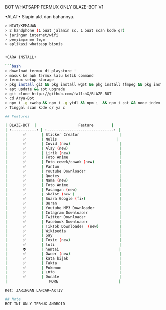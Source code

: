 
BOT WHATSAPP TERMUX ONLY BLAZE-BOT V1

•ALAT•
Siapin alat dan bahannya.
```bash
> NIAT/KEMAUAN
> 2 handphone (1 buat jalanin sc, 1 buat scan kode qr)
> jaringan internet/wifi
> penyimpanan lega
> aplikasi whatsapp bisnis


•CARA INSTALL•

```bash
> download termux di playstore !
> masuk ke apk termux lalu ketik command
> termux-setup-storage
> pkg install git && pkg install wget && pkg install ffmpeg && pkg install nodejs
> apt update && apt upgrade
> git clone https://github.com/fallahX/BLAZE-BOT
> cd Arya-Bot
> npm i -g cwebp && npm i -g ytdl && npm i  && npm i got && node index js
> Tinggal scan kode qr ya c

## Features

| BLAZE-BOT  |                   Feature        |
| :-----------: | :------------------------------: |
|       ✅       | Sticker Creator                  |
|       ✅       | Nulis                           |
|       ✅       | Covid (new)                      |
|       ✅       | Alay (new)                       |
|       ✅       | Lirik (new)                      |
|       ✅       | Foto Anime                       |
|       ✅       | Foto cewek/cowok (new)           |
|       ✅       | Pantun                           |
|       ✅       | Youtube Downloader               |
|       ✅       | Quotes                           |
|       ✅       | Nama (new)                       |
|       ✅       | Foto Anime                       |
|       ✅       | Pasangan (new)                   |
|       ✅       | Sholat (new )                    |
|       ✅       | Suara Google (fix)               |
|       ✅       | Quran                            |
|       ✅       | Youtube MP3 Downloader           |
|       ✅       | Intagram Downloader              |
|       ✅       | Twitter Downloader               |
|       ✅       | Facebook Downloader              |
|       ✅       | TikTok Downloader  (new)         |
|       ✅       | Wikipedia                        |
|       ✅       | Say                              |
|       ✅       | Toxic (new)                      |
|       ✅       | loli                             |
|       ⛔       | hentai                           |
|       ✅       | Owner (new)                      |
|       ✅       | kata bijak                       |
|       ✅       | Fakta                            |
|       ✅       | Pokemon                          |
|       ✅       | Info                             |
|       ✅       | Donate                           |
|                   MORE                           |

Ket: JARINGAN LANCAR=AKTIV

## Note
BOT INI ONLY TERMUX ANDROID
